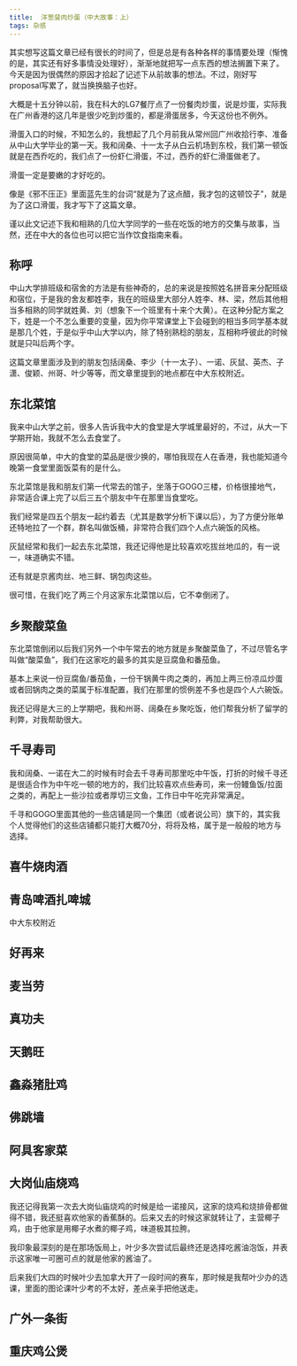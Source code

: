 ```yaml
---
title:  洋葱餐肉炒蛋（中大故事：上）
tags: 杂感
---
```


其实想写这篇文章已经有很长的时间了，但是总是有各种各样的事情要处理（惭愧的是，其实还有好多事情没处理好），渐渐地就把写一点东西的想法搁置下来了。今天是因为很偶然的原因才拾起了记述下从前故事的想法。不过，刚好写proposal写累了，就当换换脑子也好。

大概是十五分钟以前，我在科大的LG7餐厅点了一份餐肉炒蛋，说是炒蛋，实际我在广州香港的这几年是很少吃到炒蛋的，都是滑蛋居多，今天这份也不例外。

滑蛋入口的时候，不知怎么的，我想起了几个月前我从常州回广州收拾行李、准备从中山大学毕业的第一天。我和阔桑、十一太子从白云机场到东校，我们第一顿饭就是在西乔吃的，我们点了一份虾仁滑蛋，不过，西乔的虾仁滑蛋做老了。

滑蛋一定是要嫩的才好吃的。

像是《邪不压正》里面蓝先生的台词“就是为了这点醋，我才包的这顿饺子”，就是为了这口滑蛋，我才写下了这篇文章。

谨以此文记述下我和相熟的几位大学同学的一些在吃饭的地方的交集与故事，当然，还在中大的各位也可以把它当作饮食指南来看。

## 称呼

中山大学排班级和宿舍的方法是有些神奇的，总的来说是按照姓名拼音来分配班级和宿位，于是我的舍友都姓李，我在的班级里大部分人姓李、林、梁，然后其他相当多相熟的同学就姓黄、刘（想象下一个班里有十来个大黄）。在这种分配方案之下，姓是一个不怎么重要的变量，因为你平常课堂上下会碰到的相当多同学基本就是那几个姓，于是似乎中山大学以内，除了特别熟稔的朋友，互相称呼彼此的时候就是只叫后两个字。

这篇文章里面涉及到的朋友包括阔桑、李少（十一太子）、一诺、灰鼠、英杰、子潇、俊颖、州哥、叶少等等，而文章里提到的地点都在中大东校附近。

## 东北菜馆

我来中山大学之前，很多人告诉我中大的食堂是大学城里最好的，不过，从大一下学期开始，我就不怎么去食堂了。

原因很简单，中大的食堂的菜品是很少换的，哪怕我现在人在香港，我也能知道今晚第一食堂里面饭菜有的是什么。

东北菜馆是我和朋友们第一代常去的馆子，坐落于GOGO三楼，价格很接地气，非常适合课上完了以后三五个朋友中午在那里当食堂吃。

我们经常是四五个朋友一起约着去（尤其是数学分析下课以后），为了方便分账单还特地拉了一个群，群名叫做饭桶，非常符合我们四个人点六碗饭的风格。

灰鼠经常和我们一起去东北菜馆，我还记得他是比较喜欢吃拔丝地瓜的，有一说一，味道确实不错。

还有就是京酱肉丝、地三鲜、锅包肉这些。

很可惜，在我们吃了两三个月这家东北菜馆以后，它不幸倒闭了。

## 乡聚酸菜鱼

东北菜馆倒闭以后我们另外一个中午常去的地方就是乡聚酸菜鱼了，不过尽管名字叫做“酸菜鱼”，我们在这家吃的最多的其实是豆腐鱼和番茄鱼。

基本上来说一份豆腐鱼/番茄鱼，一份干锅黄牛肉之类的，再加上两三份凉瓜炒蛋或者回锅肉之类的菜属于标准配置，我们在那里的惯例差不多也是四个人六碗饭。

我还记得是大三的上学期吧，我和州哥、阔桑在乡聚吃饭，他们帮我分析了留学的利弊，对我帮助很大。

## 千寻寿司

我和阔桑、一诺在大二的时候有时会去千寻寿司那里吃中午饭，打折的时候千寻还是很适合作为中午吃一顿的地方的，我们比较喜欢点些寿司，来一份鳗鱼饭/拉面之类的，再配上一些沙拉或者厚切三文鱼，工作日中午吃完非常满足。

千寻和GOGO里面其他的一些店铺是同一个集团（或者说公司）旗下的，其实我个人觉得他们的这些店铺都只能打大概70分，将将及格，属于是一般般的地方与选择。

## 喜牛烧肉酒

## 青岛啤酒扎啤城

中大东校附近

## 好再来

## 麦当劳

## 真功夫

## 天鹅旺

## 鑫淼猪肚鸡

## 佛跳墙

## 阿具客家菜

## 大岗仙庙烧鸡

我还记得我第一次去大岗仙庙烧鸡的时候是给一诺接风，这家的烧鸡和烧排骨都做得不错，我还挺喜欢他家的香蕉酥的。后来又去的时候这家就转让了，主营椰子鸡，由于他家是用椰子水煮的椰子鸡，味道极其拉胯。

我印象最深刻的是在那场饭局上，叶少多次尝试后最终还是选择吃酱油泡饭，并表示这家唯一可圈可点的就是他家的酱油了。

后来我们大四的时候叶少去加拿大开了一段时间的赛车，那时候是我帮叶少办的选课，里面的图论课叶少考的不太好，差点亲手把他送走。

## 广外一条街

## 重庆鸡公煲